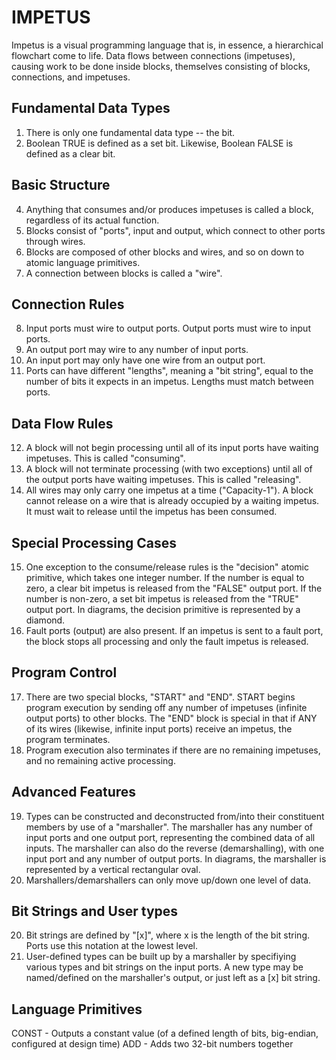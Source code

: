 ﻿# IMPETUS

Impetus is a visual programming language that is, in essence, a hierarchical flowchart come to life. Data flows between connections (impetuses), causing work to be done inside blocks, themselves consisting of blocks, connections, and impetuses.

## Fundamental Data Types
1) There is only one fundamental data type -- the bit.
2) Boolean TRUE is defined as a set bit. Likewise, Boolean FALSE is defined as a clear bit.

## Basic Structure
4) Anything that consumes and/or produces impetuses is called a block, regardless of its actual function.
5) Blocks consist of "ports", input and output, which connect to other ports through wires.
6) Blocks are composed of other blocks and wires, and so on down to atomic language primitives.
7) A connection between blocks is called a "wire".

## Connection Rules
8) Input ports must wire to output ports. Output ports must wire to input ports.
9) An output port may wire to any number of input ports.
10) An input port may only have one wire from an output port.
11) Ports can have different "lengths", meaning a "bit string", equal to the number of bits it expects in an impetus. Lengths must match between ports.

## Data Flow Rules
12) A block will not begin processing until all of its input ports have waiting impetuses. This is called "consuming".
13) A block will not terminate processing (with two exceptions) until all of the output ports have waiting impetuses. This is called "releasing".
14) All wires may only carry one impetus at a time ("Capacity-1"). A block cannot release on a wire that is already occupied by a waiting impetus. It must wait to release until the impetus has been consumed.

## Special Processing Cases
15) One exception to the consume/release rules is the "decision" atomic primitive, which takes one integer number. If the number is equal to zero, a clear bit impetus is released from the "FALSE" output port. If the number is non-zero, a set bit impetus is released from the "TRUE" output port. In diagrams, the decision primitive is represented by a diamond.
16) Fault ports (output) are also present. If an impetus is sent to a fault port, the block stops all processing and only the fault impetus is released.

## Program Control
17) There are two special blocks, "START" and "END". START begins program execution by sending off any number of impetuses (infinite output ports) to other blocks. The "END" block is special in that if ANY of its wires (likewise, infinite input ports) receive an impetus, the program terminates.
18) Program execution also terminates if there are no remaining impetuses, and no remaining active processing.

## Advanced Features
19) Types can be constructed and deconstructed from/into their constituent members by use of a "marshaller". The marshaller has any number of input ports and one output port, representing the combined data of all inputs. The marshaller can also do the reverse (demarshalling), with one input port and any number of output ports. In diagrams, the marshaller is represented by a vertical rectangular oval.  
20) Marshallers/demarshallers can only move up/down one level of data.

## Bit Strings and User types
20) Bit strings are defined by "[x]", where x is the length of the bit string. Ports use this notation at the lowest level.
21) User-defined types can be built up by a marshaller by specifiying various types and bit strings on the input ports. A new type may be named/defined on the marshaller's output, or just left as a [x] bit string.

## Language Primitives

CONST - Outputs a constant value (of a defined length of bits, big-endian, configured at design time)
ADD - Adds two 32-bit numbers together
